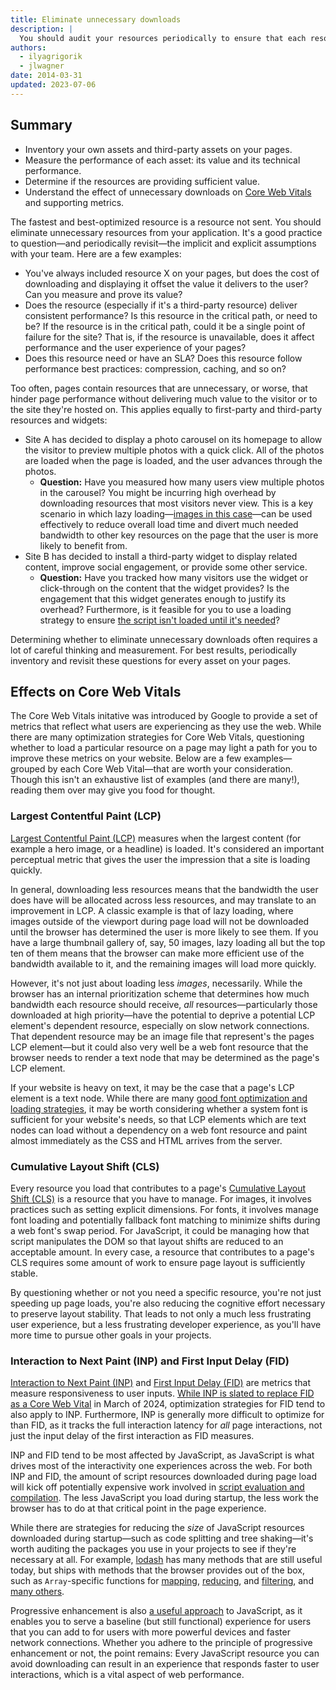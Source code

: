 ```yaml
---
title: Eliminate unnecessary downloads
description: |
  You should audit your resources periodically to ensure that each resource is helping deliver a better user experience.
authors:
  - ilyagrigorik
  - jlwagner
date: 2014-03-31
updated: 2023-07-06
---
```


## Summary

- Inventory your own assets and third-party assets on your pages.
- Measure the performance of each asset: its value and its technical performance.
- Determine if the resources are providing sufficient value.
- Understand the effect of unnecessary downloads on [Core Web Vitals](/vitals/) and supporting metrics.

The fastest and best-optimized resource is a resource not sent. You should eliminate unnecessary resources from your application. It's a good practice to question—and periodically revisit—the implicit and explicit assumptions with your team. Here are a few examples:

- You've always included resource X on your pages, but does the cost of downloading and displaying it offset the value it delivers to the user? Can you measure and prove its value?
- Does the resource (especially if it's a third-party resource) deliver consistent performance? Is this resource in the critical path, or need to be? If the resource is in the critical path, could it be a single point of failure for the site? That is, if the resource is unavailable, does it affect performance and the user experience of your pages?
- Does this resource need or have an SLA? Does this resource follow performance best practices: compression, caching, and so on?

Too often, pages contain resources that are unnecessary, or worse, that hinder page performance without delivering much value to the visitor or to the site they're hosted on. This applies equally to first-party and third-party resources and widgets:

- Site A has decided to display a photo carousel on its homepage to allow the visitor to preview multiple photos with a quick click. All of the photos are loaded when the page is loaded, and the user advances through the photos.
  - **Question:** Have you measured how many users view multiple photos in the carousel? You might be incurring high overhead by downloading resources that most visitors never view. This is a key scenario in which lazy loading—[images in this case](/browser-level-image-lazy-loading/)—can be used effectively to reduce overall load time and divert much needed bandwidth to other key resources on the page that the user is more likely to benefit from.
- Site B has decided to install a third-party widget to display related content, improve social engagement, or provide some other service.
  - **Question:** Have you tracked how many visitors use the widget or click-through on the content that the widget provides? Is the engagement that this widget generates enough to justify its overhead? Furthermore, is it feasible for you to use a loading strategy to ensure [the script isn't loaded until it's needed](/reduce-javascript-payloads-with-code-splitting/)?

Determining whether to eliminate unnecessary downloads often requires a lot of careful thinking and measurement. For best results, periodically inventory and revisit these questions for every asset on your pages.

## Effects on Core Web Vitals

The Core Web Vitals initative was introduced by Google to provide a set of metrics that reflect what users are experiencing as they use the web. While there are many optimization strategies for Core Web Vitals, questioning whether to load a particular resource on a page may light a path for you to improve these metrics on your website. Below are a few examples—grouped by each Core Web Vital—that are worth your consideration. Though this isn't an exhaustive list of examples (and there are many!), reading them over may give you food for thought.

### Largest Contentful Paint (LCP)

[Largest Contentful Paint (LCP)](/lcp/) measures when the largest content (for example a hero image, or a headline) is loaded. It's considered an important perceptual metric that gives the user the impression that a site is loading quickly.

In general, downloading less resources means that the bandwidth the user does have will be allocated across less resources, and may translate to an improvement in LCP. A classic example is that of lazy loading, where images outside of the viewport during page load will not be downloaded until the browser has determined the user is more likely to see them. If you have a large thumbnail gallery of, say, 50 images, lazy loading all but the top ten of them means that the browser can make more efficient use of the bandwidth available to it, and the remaining images will load more quickly.

However, it's not just about loading less _images_, necessarily. While the browser has an internal prioritization scheme that determines how much bandwidth each resource should receive, _all_ resources—particularly those downloaded at high priority—have the potential to deprive a potential LCP element's dependent resource, especially on slow network connections. That dependent resource may be an image file that represent's the pages LCP element—but it could also very well be a web font resource that the browser needs to render a text node that may be determined as the page's LCP element.

If your website is heavy on text, it may be the case that a page's LCP element is a text node. While there are many [good font optimization and loading strategies](/font-best-practices/), it may be worth considering whether a system font is sufficient for your website's needs, so that LCP elements which are text nodes can load without a dependency on a web font resource and paint almost immediately as the CSS and HTML arrives from the server.

### Cumulative Layout Shift (CLS)

Every resource you load that contributes to a page's [Cumulative Layout Shift (CLS)](/cls/) is a resource that you have to manage. For images, it involves practices such as setting explicit dimensions. For fonts, it involves manage font loading and potentially fallback font matching to minimize shifts during a web font's swap period. For JavaScript, it could be managing how that script manipulates the DOM so that layout shifts are reduced to an acceptable amount. In every case, a resource that contributes to a page's CLS requires some amount of work to ensure page layout is sufficiently stable.

By questioning whether or not you need a specific resource, you're not just speeding up page loads, you're also reducing the cognitive effort necessary to preserve layout stability. That leads to not only a much less frustrating user experience, but a less frustrating developer experience, as you'll have more time to pursue other goals in your projects.

### Interaction to Next Paint (INP) and First Input Delay (FID)

[Interaction to Next Paint (INP)](/inp/) and [First Input Delay (FID)](/fid/) are metrics that measure responsiveness to user inputs. [While INP is slated to replace FID as a Core Web Vital](/inp-cwv/) in March of 2024, optimization strategies for FID tend to also apply to INP. Furthermore, INP is generally more difficult to optimize for than FID, as it tracks the full interaction latency for _all_ page interactions, not just the input delay of the first interaction as FID measures.

INP and FID tend to be most affected by JavaScript, as JavaScript is what drives most of the interactivity one experiences across the web. For both INP and FID, the amount of script resources downloaded during page load will kick off potentially expensive work involved in [script evaluation and compilation](/script-evaluation-and-long-tasks/). The less JavaScript you load during startup, the less work the browser has to do at that critical point in the page experience.

While there are strategies for reducing the _size_ of JavaScript resources downloaded during startup—such as code splitting and tree shaking—it's worth auditing the packages you use in your projects to see if they're necessary at all. For example, [lodash]() has many methods that are still useful today, but ships with methods that the browser provides out of the box, such as `Array`-specific functions for [mapping](https://developer.mozilla.org/docs/Web/JavaScript/Reference/Global_Objects/Array/map), [reducing](https://developer.mozilla.org/docs/Web/JavaScript/Reference/Global_Objects/Array/reduce), and [filtering](https://developer.mozilla.org/docs/Web/JavaScript/Reference/Global_Objects/Array/filter), and [many others](https://developer.mozilla.org/docs/Web/JavaScript/Reference/Global_Objects/Array).

Progressive enhancement is also [a useful approach](/adaptive-serving-based-on-network-quality/) to JavaScript, as it enables you to serve a baseline (but still functional) experience for users that you can add to for users with more powerful devices and faster network connections. Whether you adhere to the principle of progressive enhancement or not, the point remains: Every JavaScript resource you can avoid downloading can result in an experience that responds faster to user interactions, which is a vital aspect of web performance.
